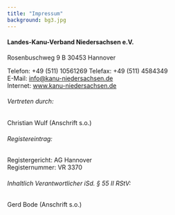 ```yaml
---
title: "Impressum"
background: bg3.jpg
---
```


#### Landes-Kanu-Verband Niedersachsen e.V.

Rosenbuschweg 9 B    30453 Hannover 


Telefon: +49 (511) 10561269
Telefax: +49 (511) 4584349  
E-Mail: info@kanu-niedersachsen.de  
Internet: www.kanu-niedersachsen.de

###### Vertreten durch:

Christian Wulf (Anschrift s.o.)

###### Registereintrag:

Registergericht: AG Hannover  
Registernummer: VR 3370

###### Inhaltlich Verantwortlicher iSd. § 55 II RStV: 

Gerd Bode (Anschrift s.o.)









